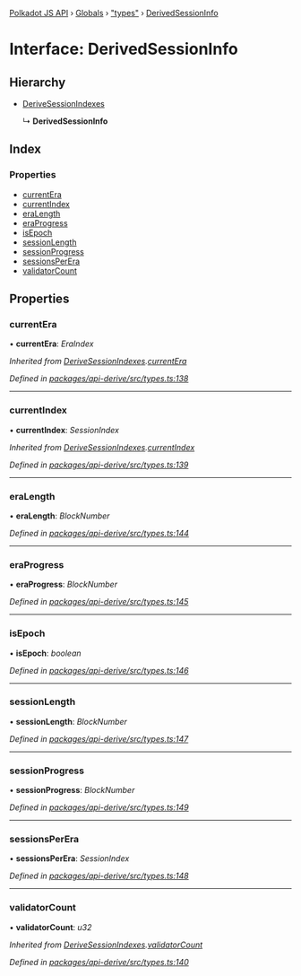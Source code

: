 [Polkadot JS API](../README.md) › [Globals](../globals.md) › ["types"](../modules/_types_.md) › [DerivedSessionInfo](_types_.derivedsessioninfo.md)

# Interface: DerivedSessionInfo

## Hierarchy

* [DeriveSessionIndexes](_types_.derivesessionindexes.md)

  ↳ **DerivedSessionInfo**

## Index

### Properties

* [currentEra](_types_.derivedsessioninfo.md#currentera)
* [currentIndex](_types_.derivedsessioninfo.md#currentindex)
* [eraLength](_types_.derivedsessioninfo.md#eralength)
* [eraProgress](_types_.derivedsessioninfo.md#eraprogress)
* [isEpoch](_types_.derivedsessioninfo.md#isepoch)
* [sessionLength](_types_.derivedsessioninfo.md#sessionlength)
* [sessionProgress](_types_.derivedsessioninfo.md#sessionprogress)
* [sessionsPerEra](_types_.derivedsessioninfo.md#sessionsperera)
* [validatorCount](_types_.derivedsessioninfo.md#validatorcount)

## Properties

###  currentEra

• **currentEra**: *EraIndex*

*Inherited from [DeriveSessionIndexes](_types_.derivesessionindexes.md).[currentEra](_types_.derivesessionindexes.md#currentera)*

*Defined in [packages/api-derive/src/types.ts:138](https://github.com/polkadot-js/api/blob/20ed3bb5fe/packages/api-derive/src/types.ts#L138)*

___

###  currentIndex

• **currentIndex**: *SessionIndex*

*Inherited from [DeriveSessionIndexes](_types_.derivesessionindexes.md).[currentIndex](_types_.derivesessionindexes.md#currentindex)*

*Defined in [packages/api-derive/src/types.ts:139](https://github.com/polkadot-js/api/blob/20ed3bb5fe/packages/api-derive/src/types.ts#L139)*

___

###  eraLength

• **eraLength**: *BlockNumber*

*Defined in [packages/api-derive/src/types.ts:144](https://github.com/polkadot-js/api/blob/20ed3bb5fe/packages/api-derive/src/types.ts#L144)*

___

###  eraProgress

• **eraProgress**: *BlockNumber*

*Defined in [packages/api-derive/src/types.ts:145](https://github.com/polkadot-js/api/blob/20ed3bb5fe/packages/api-derive/src/types.ts#L145)*

___

###  isEpoch

• **isEpoch**: *boolean*

*Defined in [packages/api-derive/src/types.ts:146](https://github.com/polkadot-js/api/blob/20ed3bb5fe/packages/api-derive/src/types.ts#L146)*

___

###  sessionLength

• **sessionLength**: *BlockNumber*

*Defined in [packages/api-derive/src/types.ts:147](https://github.com/polkadot-js/api/blob/20ed3bb5fe/packages/api-derive/src/types.ts#L147)*

___

###  sessionProgress

• **sessionProgress**: *BlockNumber*

*Defined in [packages/api-derive/src/types.ts:149](https://github.com/polkadot-js/api/blob/20ed3bb5fe/packages/api-derive/src/types.ts#L149)*

___

###  sessionsPerEra

• **sessionsPerEra**: *SessionIndex*

*Defined in [packages/api-derive/src/types.ts:148](https://github.com/polkadot-js/api/blob/20ed3bb5fe/packages/api-derive/src/types.ts#L148)*

___

###  validatorCount

• **validatorCount**: *u32*

*Inherited from [DeriveSessionIndexes](_types_.derivesessionindexes.md).[validatorCount](_types_.derivesessionindexes.md#validatorcount)*

*Defined in [packages/api-derive/src/types.ts:140](https://github.com/polkadot-js/api/blob/20ed3bb5fe/packages/api-derive/src/types.ts#L140)*

